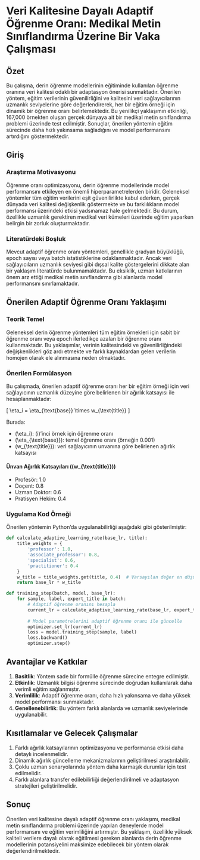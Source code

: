 # Veri Kalitesine Dayalı Adaptif Öğrenme Oranı: Medikal Metin Sınıflandırma Üzerine Bir Vaka Çalışması

## Özet
Bu çalışma, derin öğrenme modellerinin eğitiminde kullanılan öğrenme oranına veri kalitesi odaklı bir adaptasyon önerisi sunmaktadır. Önerilen yöntem, eğitim verilerinin güvenilirliğini ve kalitesini veri sağlayıcılarının uzmanlık seviyelerine göre değerlendirerek, her bir eğitim örneği için dinamik bir öğrenme oranı belirlemektedir. Bu yenilikçi yaklaşımın etkinliği, 167,000 örnekten oluşan gerçek dünyaya ait bir medikal metin sınıflandırma problemi üzerinde test edilmiştir. Sonuçlar, önerilen yöntemin eğitim sürecinde daha hızlı yakınsama sağladığını ve model performansını artırdığını göstermektedir.

## Giriş

### Araştırma Motivasyonu
Öğrenme oranı optimizasyonu, derin öğrenme modellerinde model performansını etkileyen en önemli hiperparametrelerden biridir. Geleneksel yöntemler tüm eğitim verilerini eşit güvenilirlikte kabul ederken, gerçek dünyada veri kalitesi değişkenlik göstermekte ve bu farklılıkların model performansı üzerindeki etkisi yadsınamaz hale gelmektedir. Bu durum, özellikle uzmanlık gerektiren medikal veri kümeleri üzerinde eğitim yaparken belirgin bir zorluk oluşturmaktadır.

### Literatürdeki Boşluk
Mevcut adaptif öğrenme oranı yöntemleri, genellikle gradyan büyüklüğü, epoch sayısı veya batch istatistiklerine odaklanmaktadır. Ancak veri sağlayıcıların uzmanlık seviyesi gibi dışsal kalite göstergelerini dikkate alan bir yaklaşım literatürde bulunmamaktadır. Bu eksiklik, uzman katkılarının önem arz ettiği medikal metin sınıflandırma gibi alanlarda model performansını sınırlamaktadır.

## Önerilen Adaptif Öğrenme Oranı Yaklaşımı

### Teorik Temel
Geleneksel derin öğrenme yöntemleri tüm eğitim örnekleri için sabit bir öğrenme oranı veya epoch ilerledikçe azalan bir öğrenme oranı kullanmaktadır. Bu yaklaşımlar, verinin kalitesindeki ve güvenilirliğindeki değişkenlikleri göz ardı etmekte ve farklı kaynaklardan gelen verilerin homojen olarak ele alınmasına neden olmaktadır.

### Önerilen Formülasyon
Bu çalışmada, önerilen adaptif öğrenme oranı her bir eğitim örneği için veri sağlayıcının uzmanlık düzeyine göre belirlenen bir ağırlık katsayısı ile hesaplanmaktadır:

\[
\eta_i = \eta_{\text{base}} \times w_{\text{title}}
\]

Burada:
- \(\eta_i\): \(i\)’inci örnek için öğrenme oranı
- \(\eta_{\text{base}}\): temel öğrenme oranı (örneğin 0.001)
- \(w_{\text{title}}\): veri sağlayıcının unvanına göre belirlenen ağırlık katsayısı

#### Ünvan Ağırlık Katsayıları (\(w_{\text{title}}\))
- Profesör: 1.0
- Doçent: 0.8
- Uzman Doktor: 0.6
- Pratisyen Hekim: 0.4

### Uygulama Kod Örneği
Önerilen yöntemin Python’da uygulanabilirliği aşağıdaki gibi gösterilmiştir:

```python
def calculate_adaptive_learning_rate(base_lr, title):
    title_weights = {
        'professor': 1.0,
        'associate_professor': 0.8,
        'specialist': 0.6,
        'practitioner': 0.4
    }
    w_title = title_weights.get(title, 0.4)  # Varsayılan değer en düşük ağırlık
    return base_lr * w_title

def training_step(batch, model, base_lr):
    for sample, label, expert_title in batch:
        # Adaptif öğrenme oranını hesapla
        current_lr = calculate_adaptive_learning_rate(base_lr, expert_title)
        
        # Model parametrelerini adaptif öğrenme oranı ile güncelle
        optimizer.set_lr(current_lr)
        loss = model.training_step(sample, label)
        loss.backward()
        optimizer.step()
```

## Avantajlar ve Katkılar
1. **Basitlik**: Yöntem sade bir formülle öğrenme sürecine entegre edilmiştir.
2. **Etkinlik**: Uzmanlık bilgisi öğrenme sürecinde doğrudan kullanılarak daha verimli eğitim sağlanmıştır.
3. **Verimlilik**: Adaptif öğrenme oranı, daha hızlı yakınsama ve daha yüksek model performansı sunmaktadır.
4. **Genellenebilirlik**: Bu yöntem farklı alanlarda ve uzmanlık seviyelerinde uygulanabilir.

## Kısıtlamalar ve Gelecek Çalışmalar
1. Farklı ağırlık katsayılarının optimizasyonu ve performansa etkisi daha detaylı incelenmelidir.
2. Dinamik ağırlık güncelleme mekanizmalarının geliştirilmesi araştırılabilir.
3. Çoklu uzman senaryolarında yöntem daha karmaşık durumlar için test edilmelidir.
4. Farklı alanlara transfer edilebilirliği değerlendirilmeli ve adaptasyon stratejileri geliştirilmelidir.

## Sonuç
Önerilen veri kalitesine dayalı adaptif öğrenme oranı yaklaşımı, medikal metin sınıflandırma problemi üzerinde yapılan deneylerde model performansını ve eğitim verimliliğini artırmıştır. Bu yaklaşım, özellikle yüksek kaliteli verilere dayalı olarak eğitilmesi gereken alanlarda derin öğrenme modellerinin potansiyelini maksimize edebilecek bir yöntem olarak değerlendirilmektedir.